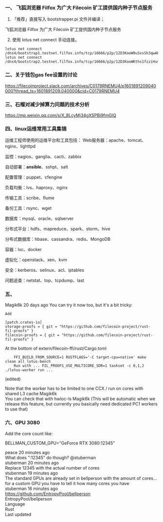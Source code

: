 ### 一、 飞狐浏览器 Filfox 为广大 Filecoin 矿工提供国内种子节点服务
1. 「推荐」直接写入 bootstrapper.pi 文件并编译；

飞狐浏览器 Filfox 为广大 Filecoin 矿工提供国内种子节点服务

2. 使用 lotus net connect 手动连接。

```
lotus net connect /dns4/bootstrap1.testnet.filfox.info/tcp/16666/p2p/12D3KooW9uSxsSh3qwAPxSwwRDVqTTPg8HTBthujVYFXy7Dizb6Q
lotus net connect /dns4/bootstrap2.testnet.filfox.info/tcp/16666/p2p/12D3KooWKths1fzziHsmeMdTdV7dgB9DzoeiGVSwcW2HCygztH9e
```
### 二、关于钱包gas fee设置的讨论
https://filecoinproject.slack.com/archives/C0179RNEMU4/p1601891209040000?thread_ts=1601891209.040000&cid=C0179RNEMU4

### 三、石榴对减少掉算力问题的技术分析
https://mp.weixin.qq.com/s/X_8LcyMj34gXSPBi9fmGlQ

### 四、linux运维常用工具集锦
运维工程师使用的运维平台和工具包括：
Web服务器：apache、tomcat、nginx、lighttpd

监控：nagios、ganglia、cacti、zabbix

自动部署：**ansible**、sshpt、salt

配置管理：puppet、cfengine

负载均衡：lvs、haproxy、nginx

传输工具：scribe、flume

备份工具：rsync、wget

数据库：mysql、oracle、sqlserver

分布式平台：hdfs、mapreduce、spark、storm、hive

分布式数据库：hbase、cassandra、redis、MongoDB

容器：lxc、docker

虚拟化：openstack、xen、kvm

安全：kerberos、selinux、acl、iptables

问题追查：netstat、top、tcpdump、last

### 五、
Magik6k  20 days ago
You can try it now too, but it's a bit tricky:

    Add
```
[patch.crates-io]
storage-proofs = { git = "https://github.com/filecoin-project/rust-fil-proofs" }
filecoin-proofs = { git = "https://github.com/filecoin-project/rust-fil-proofs" }
```
At the bottom of extern/filecoin-ffi/rust/Cargo.toml
```
    FFI_BUILD_FROM_SOURCE=1 RUSTFLAGS='-C target-cpu=native' make clean all lotus-bench
    Run with ... FIL_PROOFS_USE_MULTICORE_SDR=1 taskset -c 0,1,2 ./lotus-worker run ... 
```
(edited)

Note that the worker has to be limited to one CCX / run on cores with shared L3 cache
Magik6k  
You can check that with hwloc-ls
Magik6k 
(This will be automatic when we release this feature, but currently you basically need dedicated PC1 workers to use that)

### 六、GPU 3080
Add the core count like:

BELLMAN_CUSTOM_GPU="GeForce RTX 3080:12345"

peace  20 minutes ago </br>
What does ":12345" do though? @stuberman</br>
stuberman  20 minutes ago </br>
Replace 12345 with the actual number of cores </br>
stuberman  19 minutes ago </br>
The standard GPUs are already set in bellperson with the amount of cores… for a custom GPU you have to tell it how many cores you have </br>
stuberman  16 minutes ago </br>
https://github.com/EntropyPool/bellperson  </br>
EntropyPool/bellperson </br>
Language </br>
Rust </br>
Last updated
